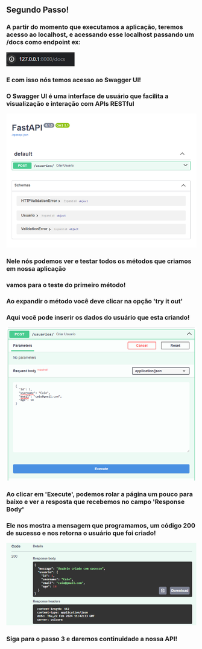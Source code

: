 ## Segundo Passo!

### A partir do momento que executamos a aplicação, teremos acesso ao localhost, e acessando esse localhost passando um /docs como endpoint ex:

<img src="../img/exemploEndPoint.png">

### E com isso nós temos acesso ao Swagger UI!
### O Swagger UI é uma interface de usuário que facilita a visualização e interação com APIs RESTful

<img src="../img/swagger.png">

### Nele nós podemos ver e testar todos os métodos que criamos em nossa aplicação

### vamos para o teste do primeiro método!
### Ao expandir o método você deve clicar na opção 'try it out'
### Aqui você pode inserir os dados do usuário que esta criando!

<img src="../img/post.png">

### Ao clicar em 'Execute', podemos rolar a página um pouco para baixo e ver a resposta que recebemos no campo 'Response Body'
### Ele nos mostra a mensagem que programamos, um código 200 de sucesso e nos retorna o usuário que foi criado!

<img src="../img/response.png">

### Siga para o passo 3 e daremos continuidade a nossa API!
